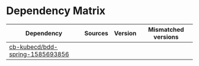 # Dependency Matrix

Dependency | Sources | Version | Mismatched versions
---------- | ------- | ------- | -------------------
[cb-kubecd/bdd-spring-1585693856](https://github.com/cb-kubecd/bdd-spring-1585693856.git) |  | []() | 
